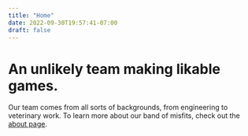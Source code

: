 ```yaml
---
title: "Home"
date: 2022-09-30T19:57:41-07:00
draft: false
---
```


# An unlikely team making likable games.

Our team comes from all sorts of backgrounds, from engineering to veterinary work. To learn more about our band of misfits, check out the [about page](/about).